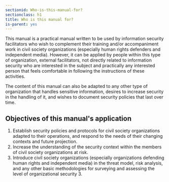```yaml
---
sectionid: Who-is-this-manual-for?
sectionclass: h1
title: Who is this manual for?
is-parent: yes
---
```


This manual is a practical manual written to be used by information security facilitators who wish to complement their training and/or accompaniment work in civil society organizations (especially human rights defenders and independent media). However, it can be applied by people within this type of organization, external facilitators, not directly related to information security who are interested in the subject and practically any interested person that feels comfortable in following the instructions of these activities.

The content of this manual can also be adapted to any other type of organization that handles sensitive information, desires to increase security in the handling of it, and wishes to document security policies that last over time.

## Objectives of this manual's application
1. Establish security policies and protocols for civil society organizations adapted to their operations, and respond to the needs of their changing contexts and future projection.
2. Increase the understanding of the security context within the members of civil society organizations at risk.
3. Introduce civil society organizations (especially organizations defending human rights and independent media) in the threat model, risk analysis, and any other basic methodologies for surveying and assessing the level of organizational security 3.
